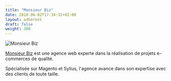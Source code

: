```yaml
---
title: "Monsieur Biz"
date: 2018-06-02T17:34:31+02:00
layout: adherent
draft: false
weight: 300
---
```


![Monsieur Biz](https://raw.githubusercontent.com/opengento/site-opengento/master/static/img/partners/MonsieurBiz-150x75.jpg "Monsieur Biz")


[Monsieur Biz](https://monsieurbiz.com/) est une agence web experte dans la réalisation de projets e-commerces de qualité. 

Spécialisée sur Magento et Sylius, l'agence avance dans son expertise avec des clients de toute taille.
